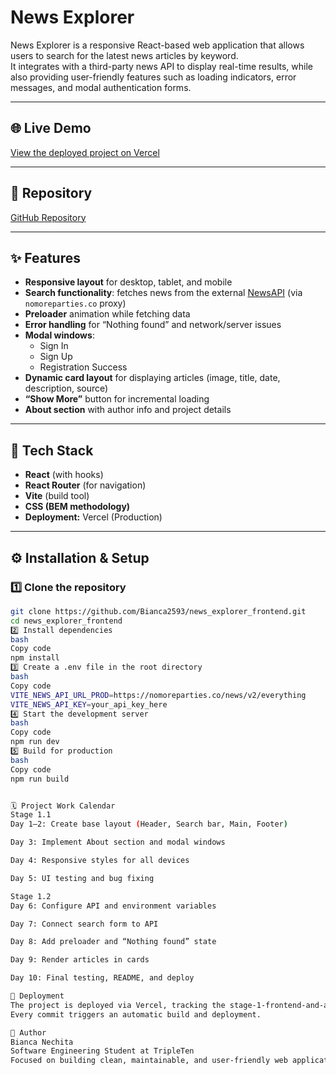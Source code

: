 # News Explorer

News Explorer is a responsive React-based web application that allows users to search for the latest news articles by keyword.  
It integrates with a third-party news API to display real-time results, while also providing user-friendly features such as loading indicators, error messages, and modal authentication forms.

---

## 🌐 Live Demo
[View the deployed project on Vercel](https://newsexplorerfrontend-35hmd8top-bianca025s-projects.vercel.app)

---

## 📁 Repository
[GitHub Repository](https://github.com/Bianca2593/news_explorer_frontend)

---

## ✨ Features

- **Responsive layout** for desktop, tablet, and mobile  
- **Search functionality**: fetches news from the external [NewsAPI](https://newsapi.org) (via `nomoreparties.co` proxy)  
- **Preloader** animation while fetching data  
- **Error handling** for “Nothing found” and network/server issues  
- **Modal windows**:
  - Sign In  
  - Sign Up  
  - Registration Success  
- **Dynamic card layout** for displaying articles (image, title, date, description, source)  
- **“Show More”** button for incremental loading  
- **About section** with author info and project details  

---

## 🧠 Tech Stack

- **React** (with hooks)  
- **React Router** (for navigation)  
- **Vite** (build tool)  
- **CSS (BEM methodology)**  
- **Deployment:** Vercel (Production)  

---

## ⚙️ Installation & Setup

### 1️⃣ Clone the repository
```bash
git clone https://github.com/Bianca2593/news_explorer_frontend.git
cd news_explorer_frontend
2️⃣ Install dependencies
bash
Copy code
npm install
3️⃣ Create a .env file in the root directory
bash
Copy code
VITE_NEWS_API_URL_PROD=https://nomoreparties.co/news/v2/everything
VITE_NEWS_API_KEY=your_api_key_here
4️⃣ Start the development server
bash
Copy code
npm run dev
5️⃣ Build for production
bash
Copy code
npm run build


🗓️ Project Work Calendar
Stage 1.1
Day 1–2: Create base layout (Header, Search bar, Main, Footer)

Day 3: Implement About section and modal windows

Day 4: Responsive styles for all devices

Day 5: UI testing and bug fixing

Stage 1.2
Day 6: Configure API and environment variables

Day 7: Connect search form to API

Day 8: Add preloader and “Nothing found” state

Day 9: Render articles in cards

Day 10: Final testing, README, and deploy

🚀 Deployment
The project is deployed via Vercel, tracking the stage-1-frontend-and-api branch.
Every commit triggers an automatic build and deployment.

👩 Author
Bianca Nechita
Software Engineering Student at TripleTen
Focused on building clean, maintainable, and user-friendly web applications.